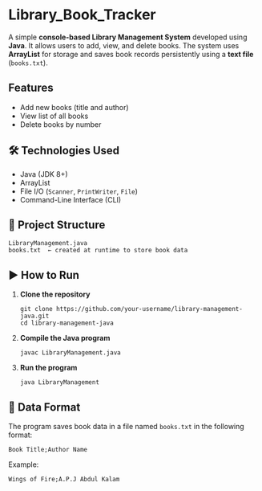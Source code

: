 # Library_Book_Tracker

A simple **console-based Library Management System** developed using **Java**. It allows users to add, view, and delete books. The system uses **ArrayList** for storage and saves book records persistently using a **text file** (`books.txt`).

## Features
- Add new books (title and author)
- View list of all books
- Delete books by number

## 🛠️ Technologies Used
- Java (JDK 8+)
- ArrayList
- File I/O (`Scanner`, `PrintWriter`, `File`)
- Command-Line Interface (CLI)

## 📂 Project Structure
```
LibraryManagement.java
books.txt  ← created at runtime to store book data
```

## ▶️ How to Run
1. **Clone the repository**
   ```
   git clone https://github.com/your-username/library-management-java.git
   cd library-management-java
   ```

2. **Compile the Java program**
   ```
   javac LibraryManagement.java
   ```

3. **Run the program**
   ```
   java LibraryManagement
   ```

## 💾 Data Format
The program saves book data in a file named `books.txt` in the following format:
```
Book Title;Author Name
```
Example:
```
Wings of Fire;A.P.J Abdul Kalam
```
